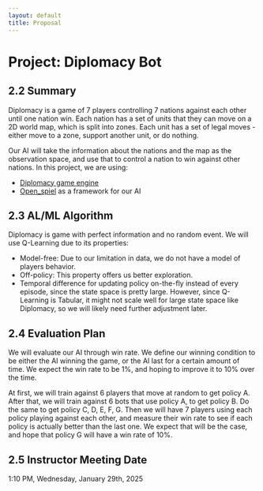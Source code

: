 ```yaml
---
layout: default
title: Proposal
---
```


# Project: Diplomacy Bot

## 2.2 Summary
Diplomacy is a game of 7 players controlling 7 nations against each other until one nation win.
Each nation has a set of units that they can move on a 2D world map, which is split into zones.
Each unit has a set of legal moves - either move to a zone, support another unit, or do nothing.

Our AI will take the information about the nations and the map as the observation space, and use that to control
a nation to win against other nations.
In this project, we are using:
- [Diplomacy game engine](https://github.com/diplomacy/diplomacy/tree/master)
- [Open_spiel](https://github.com/google-deepmind/open_spiel) as a framework for our AI

## 2.3 AL/ML Algorithm
Diplomacy is game with perfect information and no random event.
We will use Q-Learning due to its properties:
- Model-free: Due to our limitation in data, we do not have a model of players behavior.
- Off-policy: This property offers us better exploration.
- Temporal difference for updating policy on-the-fly instead of every episode, since the state space is pretty large.
However, since Q-Learning is Tabular, it might not scale well for large state space like Diplomacy, so we will likely need further adjustment later.

## 2.4 Evaluation Plan
We will evaluate our AI through win rate.
We define our winning condition to be either the AI winning the game, or the AI last for a certain amount of time.
We expect the win rate to be 1%, and hoping to improve it to 10% over the time.

At first, we will train against 6 players that move at random to get policy A.
After that, we will train against 6 bots that use policy A, to get policy B.
Do the same to get policy C, D, E, F, G.
Then we will have 7 players using each policy playing against each other, and measure their win rate to see
if each policy is actually better than the last one.
We expect that will be the case, and hope that policy G will have a win rate of 10%.

## 2.5 Instructor Meeting Date
1:10 PM, Wednesday, January 29th, 2025